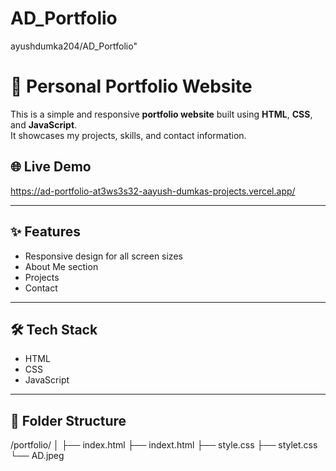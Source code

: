 # AD_Portfolio
ayushdumka204/AD_Portfolio"
# 💼 Personal Portfolio Website

This is a simple and responsive **portfolio website** built using **HTML**, **CSS**, and **JavaScript**.  
It showcases my projects, skills, and contact information.

## 🌐 Live Demo

https://ad-portfolio-at3ws3s32-aayush-dumkas-projects.vercel.app/

---

## ✨ Features

- Responsive design for all screen sizes  
- About Me section  
- Projects
- Contact 

---

## 🛠 Tech Stack

- HTML  
- CSS  
- JavaScript

---

## 📁 Folder Structure
/portfolio/
│
├── index.html
├── indext.html
├── style.css
├── stylet.css
└── AD.jpeg

